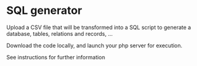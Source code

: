 
# SQL generator

Upload a CSV file that will be transformed into a SQL script to generate a database, tables, relations and records, ...

Download the code locally, and launch your php server for execution.

See instructions for further information

